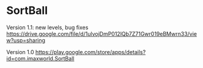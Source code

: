 # SortBall
Version 1.1: new levels, bug fixes
https://drive.google.com/file/d/1ulvojDmP012lQb7Z71Gwr019eBMwrn33/view?usp=sharing

Version 1.0
https://play.google.com/store/apps/details?id=com.imaxworld.SortBall
